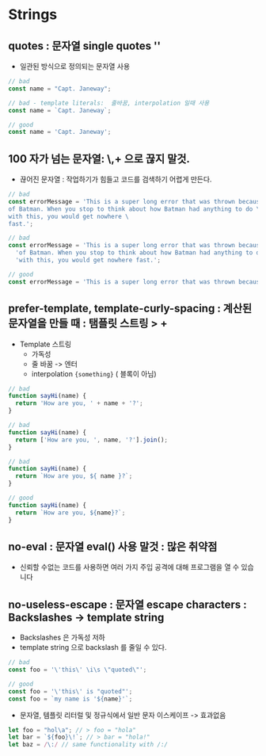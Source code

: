 # Strings

## quotes : 문자열 single quotes ''
- 일관된 방식으로 정의되는 문자열 사용
```javascript
// bad
const name = "Capt. Janeway";

// bad - template literals:  줄바꿈, interpolation 일때 사용
const name = `Capt. Janeway`;

// good
const name = 'Capt. Janeway';
```

## 100 자가 넘는 문자열: \\,+ 으로 끊지 말것.
- 끊어진 문자열 : 작업하기가 힘들고 코드를 검색하기 어렵게 만든다.

```javascript
// bad
const errorMessage = 'This is a super long error that was thrown because \
of Batman. When you stop to think about how Batman had anything to do \
with this, you would get nowhere \
fast.';

// bad
const errorMessage = 'This is a super long error that was thrown because ' +
  'of Batman. When you stop to think about how Batman had anything to do ' +
  'with this, you would get nowhere fast.';

// good
const errorMessage = 'This is a super long error that was thrown because of Batman. When you stop to think about how Batman had anything to do with this, you would get nowhere fast.';
```

## prefer-template, template-curly-spacing : 계산된 문자열을 만들 때 : 탬플릿 스트링  >  +
- Template 스트링
    - 가독성
    - 줄 바꿈 -> 엔터
    - interpolation `{something}` ( 블록이 아님)
```javascript
// bad
function sayHi(name) {
  return 'How are you, ' + name + '?';
}

// bad
function sayHi(name) {
  return ['How are you, ', name, '?'].join();
}

// bad
function sayHi(name) {
  return `How are you, ${ name }?`;
}

// good
function sayHi(name) {
  return `How are you, ${name}?`;
}
```

## no-eval : 문자열 eval() 사용 말것 : 많은 취약점
- 신뢰할 수없는 코드를 사용하면 여러 가지 주입 공격에 대해 프로그램을 열 수 있습니다
    
## no-useless-escape : 문자열 escape characters : Backslashes -> template string
- Backslashes 은 가독성 저하
- template string 으로 backslash 를 줄일 수 있다.

```javascript
// bad
const foo = '\'this\' \i\s \"quoted\"';

// good
const foo = '\'this\' is "quoted"';
const foo = `my name is '${name}'`;
```

- 문자열, 템플릿 리터럴 및 정규식에서 일반 문자 이스케이프 -> 효과없음
```javascript
let foo = "hol\a"; // > foo = "hola"
let bar = `${foo}\!`; // > bar = "hola!"
let baz = /\:/ // same functionality with /:/
```
